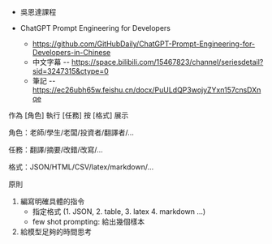 * 吳恩達課程



* ChatGPT Prompt Engineering for Developers
    * https://github.com/GitHubDaily/ChatGPT-Prompt-Engineering-for-Developers-in-Chinese
    * 中文字幕 -- https://space.bilibili.com/15467823/channel/seriesdetail?sid=3247315&ctype=0
    * 筆記 -- https://ec26ubh65w.feishu.cn/docx/PuULdQP3wojyZYxn157cnsDXnqe


作為 [角色] 執行 [任務] 按 [格式] 展示

角色：老師/學生/老闆/投資者/翻譯者/...

任務：翻譯/摘要/改錯/改寫/...

格式：JSON/HTML/CSV/latex/markdown/...



原則

1. 編寫明確具體的指令
    * 指定格式 (1. JSON, 2. table, 3. latex 4. markdown ...)
    * few shot prompting: 給出幾個樣本
2. 給模型足夠的時間思考



